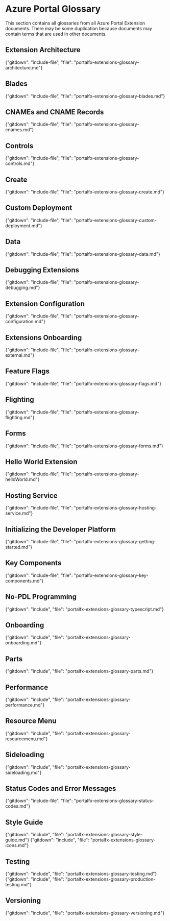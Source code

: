 
# Azure Portal Glossary

 This section contains all glossaries from all Azure Portal Extension documents. There may be some duplication because documents may contain terms that are used in other documents.

<!--TODO:  The order in this document should match the main index. -->

## Extension Architecture

{"gitdown": "include-file", "file": "portalfx-extensions-glossary-architecture.md"}

## Blades 

{"gitdown": "include-file", "file": "portalfx-extensions-glossary-blades.md"}

## CNAMEs and CNAME Records

{"gitdown": "include-file", "file": "portalfx-extensions-glossary-cnames.md"}

## Controls

{"gitdown": "include-file", "file": "portalfx-extensions-glossary-controls.md"}

## Create

{"gitdown": "include-file", "file": "portalfx-extensions-glossary-create.md"}

## Custom Deployment 

{"gitdown": "include-file", "file": "portalfx-extensions-glossary-custom-deployment.md"}

## Data 

{"gitdown": "include-file", "file": "portalfx-extensions-glossary-data.md"}

## Debugging Extensions 

{"gitdown": "include-file", "file": "portalfx-extensions-glossary-debugging.md"}

## Extension Configuration

{"gitdown": "include-file", "file": "portalfx-extensions-glossary-configuration.md"}

## Extensions Onboarding

<!--TODO:  Determine which glossary terms are included in other bp documents previous to deleting this one -->

 {"gitdown": "include-file", "file": "portalfx-extensions-glossary-external.md"}

## Feature Flags

   {"gitdown": "include-file", "file": "portalfx-extensions-glossary-flags.md"}

## Flighting 

 {"gitdown": "include-file", "file": "portalfx-extensions-glossary-flighting.md"}
  
## Forms 

 {"gitdown": "include-file", "file": "portalfx-extensions-glossary-forms.md"}

## Hello World Extension

   {"gitdown": "include-file", "file": "portalfx-extensions-glossary-helloWorld.md"}

## Hosting Service

 {"gitdown": "include-file", "file": "portalfx-extensions-glossary-hosting-service.md"}
  
## Initializing the Developer Platform

   {"gitdown": "include-file", "file": "portalfx-extensions-glossary-getting-started.md"}

## Key Components 

   {"gitdown": "include-file", "file": "portalfx-extensions-glossary-key-components.md"}

## No-PDL Programming

 {"gitdown": "include", "file": "portalfx-extensions-glossary-typescript.md"}

## Onboarding

 {"gitdown": "include", "file": "portalfx-extensions-glossary-onboarding.md"}

## Parts

 {"gitdown": "include", "file": "portalfx-extensions-glossary-parts.md"}

## Performance

 {"gitdown": "include", "file": "portalfx-extensions-glossary-performance.md"}

## Resource Menu

 {"gitdown": "include", "file": "portalfx-extensions-glossary-resourcemenu.md"}

## Sideloading

 {"gitdown": "include", "file": "portalfx-extensions-glossary-sideloading.md"}

## Status Codes and Error Messages

   {"gitdown": "include-file", "file": "portalfx-extensions-glossary-status-codes.md"}

## Style Guide

 {"gitdown": "include", "file": "portalfx-extensions-glossary-style-guide.md"}
 {"gitdown": "include", "file": "portalfx-extensions-glossary-icons.md"}

## Testing

 {"gitdown": "include", "file": "portalfx-extensions-glossary-testing.md"}
 {"gitdown": "include", "file": "portalfx-extensions-glossary-production-testing.md"}

## Versioning

{"gitdown": "include", "file": "portalfx-extensions-glossary-versioning.md"}  
